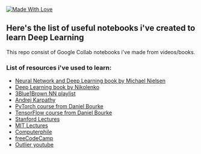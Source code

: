 [![Made With Love](https://img.shields.io/badge/Made%20With-Love-red.svg)](https://github.com/lifeisbeautifu1)
## Here's the list of useful notebooks i've created to learn Deep Learning
This repo consist of Google Collab notebooks i've made from videos/books.

### List of resources i've used to learn:
* [Neural Network and Deep Learning book by Michael Nielsen](http://neuralnetworksanddeeplearning.com/index.html)
* [Deep Learning book by Nikolenko](https://habr.com/ru/companies/piter/articles/346358/)
* [3Blue1Brown NN playlist](https://www.youtube.com/watch?v=aircAruvnKk&list=PLZHQObOWTQDNU6R1_67000Dx_ZCJB-3pi)
* [Andrej Karpathy](https://www.youtube.com/@AndrejKarpathy)
* [PyTorch course from Daniel Bourke](https://www.learnpytorch.io/)
* [TensorFlow course from Daniel Bourke](https://dev.mrdbourke.com/tensorflow-deep-learning/)
* [Stanford Lectures](https://www.youtube.com/watch?v=NfnWJUyUJYU&list=PLkt2uSq6rBVctENoVBg1TpCC7OQi31AlC)
* [MIT Lectures](https://www.youtube.com/watch?v=QDX-1M5Nj7s&list=PLtBw6njQRU-rwp5__7C0oIVt26ZgjG9NI)
* [Computerphile](https://www.youtube.com/@Computerphile/featured)
* [freeCodeCamp](https://www.youtube.com/@freecodecamp/videos)
* [Outlier youtube](https://www.youtube.com/@outliier/videos)
